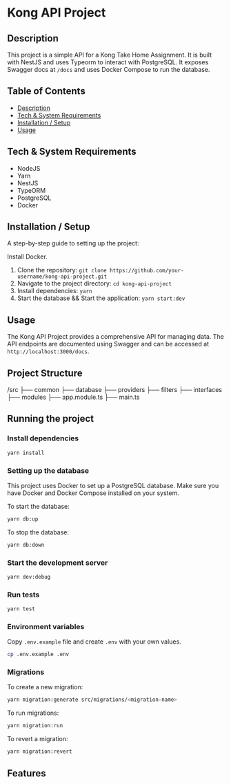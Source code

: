 # Kong API Project

## Description

This project is a simple API for a Kong Take Home Assignment. It is built with NestJS and uses Typeorm to interact with PostgreSQL. It exposes Swagger docs at `/docs` and uses Docker Compose to run the database.

## Table of Contents

- [Description](#description)
- [Tech & System Requirements](#tech--system-requirements)
- [Installation / Setup](#installation--setup)
- [Usage](#usage)

## Tech & System Requirements

- NodeJS
- Yarn
- NestJS
- TypeORM
- PostgreSQL
- Docker

## Installation / Setup

A step-by-step guide to setting up the project:

Install Docker.

1. Clone the repository: `git clone https://github.com/your-username/kong-api-project.git`
2. Navigate to the project directory: `cd kong-api-project`
3. Install dependencies: `yarn`
4. Start the database && Start the application: `yarn start:dev`

## Usage

The Kong API Project provides a comprehensive API for managing data. The API endpoints are documented using Swagger and can be accessed at `http://localhost:3000/docs`.

## Project Structure

/src
├── common
├── database
├── providers
├── filters
├── interfaces
├── modules
├── app.module.ts
├── main.ts

## Running the project

### Install dependencies

```bash
yarn install
```

### Setting up the database

This project uses Docker to set up a PostgreSQL database. Make sure you have Docker and Docker Compose installed on your system.

To start the database:

```bash
yarn db:up
```

To stop the database:

```bash
yarn db:down
```

### Start the development server

```bash
yarn dev:debug
```

### Run tests

```bash
yarn test
```

### Environment variables

Copy `.env.example` file and create `.env` with your own values.

```bash
cp .env.example .env
```

### Migrations

To create a new migration:

```bash
yarn migration:generate src/migrations/<migration-name>
```

To run migrations:

```bash
yarn migration:run
```

To revert a migration:

```bash
yarn migration:revert
```

## Features
